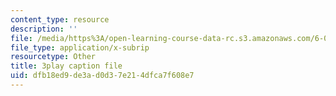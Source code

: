 ```yaml
---
content_type: resource
description: ''
file: /media/https%3A/open-learning-course-data-rc.s3.amazonaws.com/6-004-computation-structures-spring-2017/dfb18ed9de3ad0d37e214dfca7f608e7_qY5Rr-PTMMc.srt
file_type: application/x-subrip
resourcetype: Other
title: 3play caption file
uid: dfb18ed9-de3a-d0d3-7e21-4dfca7f608e7
---
```

